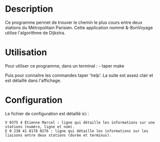 # Description

Ce programme permet de trouver le chemin le plus cours entre deux stations du Métropolitain Parisien. Cette application nommé &-BonVoyage utilise l'algorithme de Dijkstra.

# Utilisation

Pour utiliser ce programme, dans un terminal :
	- taper make 
	
Puis pour connaitre les commandes taper 'help'. La suite est assez clair et est détaillé dans l'affichage.

# Configuration
Le fichier de configuration est détaillé ici :
```
V 0375 4 Étienne Marcel : ligne qui détaille les informations sur une stations (numéro, ligne et nom).
E 0 238 41 0178 0276 : ligne qui détaille les informations sur les liaisons entre deux stations (durée et terminus).

```